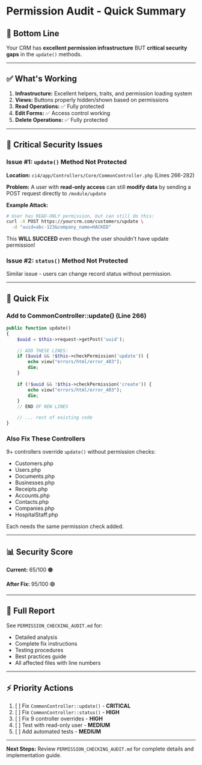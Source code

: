 # Permission Audit - Quick Summary

## 🎯 Bottom Line

Your CRM has **excellent permission infrastructure** BUT **critical security gaps** in the `update()` methods.

---

## ✅ What's Working

1. **Infrastructure:** Excellent helpers, traits, and permission loading system
2. **Views:** Buttons properly hidden/shown based on permissions  
3. **Read Operations:** ✅ Fully protected
4. **Edit Forms:** ✅ Access control working
5. **Delete Operations:** ✅ Fully protected

---

## 🔴 Critical Security Issues

### Issue #1: `update()` Method Not Protected

**Location:** `ci4/app/Controllers/Core/CommonController.php` (Lines 266-282)

**Problem:** A user with **read-only access** can still **modify data** by sending a POST request directly to `/module/update`

**Example Attack:**
```bash
# User has READ-ONLY permission, but can still do this:
curl -X POST https://yourcrm.com/customers/update \
  -d "uuid=abc-123&company_name=HACKED"
```

This **WILL SUCCEED** even though the user shouldn't have update permission!

### Issue #2: `status()` Method Not Protected

Similar issue - users can change record status without permission.

---

## 🔧 Quick Fix

### Add to CommonController::update() (Line 266)

```php
public function update()
{
    $uuid = $this->request->getPost('uuid');
    
    // ADD THESE LINES:
    if ($uuid && !$this->checkPermission('update')) {
        echo view("errors/html/error_403");
        die;
    }
    
    if (!$uuid && !$this->checkPermission('create')) {
        echo view("errors/html/error_403");
        die;
    }
    // END OF NEW LINES

    // ... rest of existing code
}
```

### Also Fix These Controllers

9+ controllers override `update()` without permission checks:
- Customers.php
- Users.php  
- Documents.php
- Businesses.php
- Receipts.php
- Accounts.php
- Contacts.php
- Companies.php
- HospitalStaff.php

Each needs the same permission check added.

---

## 📊 Security Score

**Current:** 65/100 🟠

**After Fix:** 95/100 🟢

---

## 📁 Full Report

See `PERMISSION_CHECKING_AUDIT.md` for:
- Detailed analysis
- Complete fix instructions
- Testing procedures
- Best practices guide
- All affected files with line numbers

---

## ⚡ Priority Actions

1. [ ] Fix `CommonController::update()` - **CRITICAL**
2. [ ] Fix `CommonController::status()` - **HIGH**  
3. [ ] Fix 9 controller overrides - **HIGH**
4. [ ] Test with read-only user - **MEDIUM**
5. [ ] Add automated tests - **MEDIUM**

---

**Next Steps:** Review `PERMISSION_CHECKING_AUDIT.md` for complete details and implementation guide.

